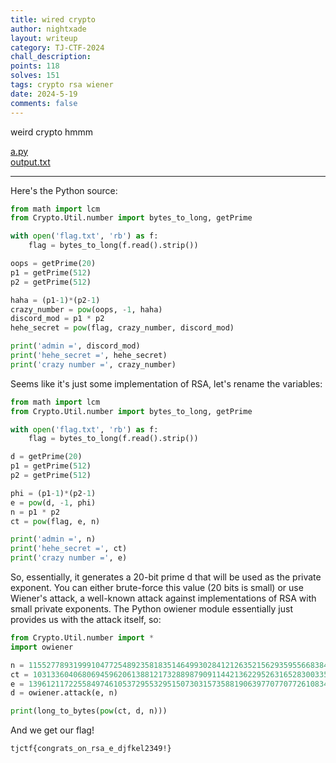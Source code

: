 ```yaml
---
title: wired crypto
author: nightxade
layout: writeup
category: TJ-CTF-2024
chall_description:
points: 118
solves: 151
tags: crypto rsa wiener
date: 2024-5-19
comments: false
---
```


weird crypto hmmm

[a.py](https://github.com/Nightxade/ctf-writeups/blob/master/assets/CTFs/TJ-CTF-2024/weird-crypto/a.py)  
[output.txt](https://github.com/Nightxade/ctf-writeups/blob/master/assets/CTFs/TJ-CTF-2024/weird-crypto/output.txt)  

---

Here's the Python source:  

```py
from math import lcm
from Crypto.Util.number import bytes_to_long, getPrime

with open('flag.txt', 'rb') as f:
    flag = bytes_to_long(f.read().strip())

oops = getPrime(20)
p1 = getPrime(512)
p2 = getPrime(512)

haha = (p1-1)*(p2-1)
crazy_number = pow(oops, -1, haha)
discord_mod = p1 * p2
hehe_secret = pow(flag, crazy_number, discord_mod)

print('admin =', discord_mod)
print('hehe_secret =', hehe_secret)
print('crazy number =', crazy_number)

```

Seems like it's just some implementation of RSA, let's rename the variables:  

```py
from math import lcm
from Crypto.Util.number import bytes_to_long, getPrime

with open('flag.txt', 'rb') as f:
    flag = bytes_to_long(f.read().strip())

d = getPrime(20)
p1 = getPrime(512)
p2 = getPrime(512)

phi = (p1-1)*(p2-1)
e = pow(d, -1, phi)
n = p1 * p2
ct = pow(flag, e, n)

print('admin =', n)
print('hehe_secret =', ct)
print('crazy number =', e)

```

So, essentially, it generates a 20-bit prime d that will be used as the private exponent. You can either brute-force this value (20 bits is small) or use Wiener's attack, a well-known attack against implementations of RSA with small private exponents. The Python owiener module essentially just provides us with the attack itself, so:   

```py
from Crypto.Util.number import *
import owiener

n = 115527789319991047725489235818351464993028412126352156293595566838475726455437233607597045733180526729630017323042204168151655259688176759042620103271351321127634573342826484117943690874998234854277777879701926505719709998116539185109829000375668558097546635835117245793477957255328281531908482325475746699343
ct = 10313360406806945962061388121732889879091144213622952631652830033549291457030908324247366447011281314834409468891636010186191788524395655522444948812334378330639344393086914411546459948482739784715070573110933928620269265241132766601148217497662982624793148613258672770168115838494270549212058890534015048102
e = 13961211722558497461053729553295150730315735881906397707707726108341912436868560366671282172656669633051752478713856363392549457910240506816698590171533093796488195641999706024628359906449130009380765013072711649857727561073714362762834741590645780746758372687127351218867865135874062716318840013648817769047
d = owiener.attack(e, n)

print(long_to_bytes(pow(ct, d, n)))
```

And we get our flag!  

    tjctf{congrats_on_rsa_e_djfkel2349!}